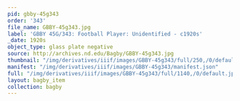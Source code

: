 ```yaml
---
pid: gbby-45g343
order: '343'
file_name: GBBY-45g343.jpg
label: 'GBBY 45G/343: Football Player: Unidentified - c1920s'
_date: 1920s
object_type: glass plate negative
source: http://archives.nd.edu/Bagby/GBBY-45g343.jpg
thumbnail: "/img/derivatives/iiif/images/GBBY-45g343/full/250,/0/default.jpg"
manifest: "/img/derivatives/iiif/images/GBBY-45g343/manifest.json"
full: "/img/derivatives/iiif/images/GBBY-45g343/full/1140,/0/default.jpg"
layout: bagby_item
collection: bagby
---
```

